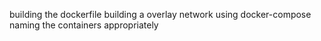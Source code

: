 building the dockerfile
building a overlay network
using docker-compose
naming the containers appropriately
